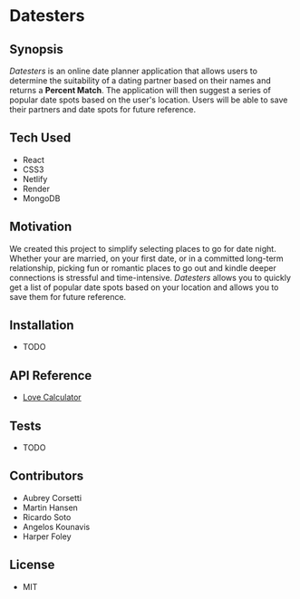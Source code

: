 # Datesters

## Synopsis

*Datesters* is an online date planner application that allows users to determine the suitability of a dating partner based on their names and returns a **Percent Match**. The application will then suggest a series of popular date spots based on the user's location. Users will be able to save their partners and date spots for future reference.

## Tech Used

* React
* CSS3
* Netlify
* Render
* MongoDB

## Motivation

We created this project to simplify selecting places to go for date night. Whether your are married, on your first date, or in a committed long-term relationship, picking fun or romantic places to go out and kindle deeper connections is stressful and time-intensive. *Datesters* allows you to quickly get a list of popular date spots based on your location and allows you to save them for future reference.

## Installation

* TODO

## API Reference

* [Love Calculator](https://rapidapi.com/ajith/api/love-calculator)

## Tests

* TODO

## Contributors

* Aubrey Corsetti
* Martin Hansen
* Ricardo Soto
* Angelos Kounavis
* Harper Foley

## License

* MIT
